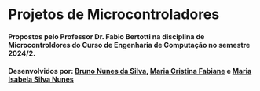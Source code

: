 # Projetos de Microcontroladores 
#### Propostos pelo Professor Dr. Fabio Bertotti na disciplina de Microcontroldores do Curso de Engenharia de Computação no semestre 2024/2.
#### Desenvolvidos por: [Bruno Nunes da Silva](https://github.com/brunonunesdasilva), [Maria Cristina Fabiane](https://github.com/MacriFabiane/) e [Maria Isabela Silva Nunes](https://github.com/mariaisabelasn)
